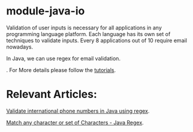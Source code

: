 # module-java-io

Validation of user inputs is necessary for all applications in any programming language platform. Each language has its own set of techniques to validate inputs. Every 8 applications out of 10 require email nowadays.

In Java, we can use regex for email validation.

 . For More details please follow the [tutorials](https://www.javacodestuffs.com/2020/08/email-validation-using-regex-in-java.html).
# Relevant Articles:

[Validate international phone numbers in Java using regex](https://www.javacodestuffs.com/2020/08/regex-phone-number.htmll).

[ Match any character or set of Characters - Java Regex](https://www.javacodestuffs.com/2020/08/regular-expressions-in-java.html).

 
 
